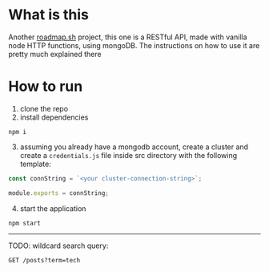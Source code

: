 # What is this

Another [roadmap.sh](https://roadmap.sh/projects/blogging-platform-api) project, this one is a RESTful API, made with vanilla node HTTP functions, using mongoDB.
The instructions on how to use it are pretty much explained there

# How to run

1. clone the repo
2. install dependencies
```console
npm i
```
3. assuming you already have a mongodb account, create a cluster and create a `credentials.js` file inside src directory with the following template:
```js
const connString = `<your cluster-connection-string>`;

module.exports = connString;
```
4. start the application
```console
npm start
```

---

TODO: wildcard search query:
```console
GET /posts?term=tech
```
